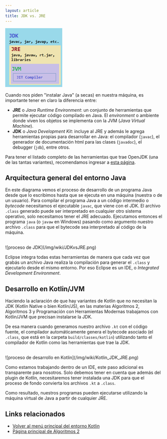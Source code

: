```yaml
---
layout: article
title: JDK vs. JRE
---
```


![jdk set of tools](/img/wiki/JDKandJREandJVM.png)

Cuando nos piden "instalar Java" (a secas) en nuestra máquina, es importante tener en claro la diferencia entre:

- **JRE** o _Java Runtime Environment_: un conjunto de herramientas que permite ejecutar código compilado en Java. El _environment_ o ambiente donde viven los objetos se implementa con la JVM (_Java Virtual Machine_).
- **JDK** o _Java Development Kit_: incluye al JRE y además le agrega herramientas propias para desarrollar en Java: el compilador (`javac`), el generador de documentación html para las clases (`javadoc`), el debugger (`jdb`), entre otros.

Para tener el listado completo de las herramientas que trae OpenJDK (una de las tantas variantes), recomendamos ingresar a [esta página](https://openjdk.java.net/tools/index.html).

## Arquitectura general del entorno Java

En este diagrama vemos el proceso de desarrollo de un programa Java desde que lo escribimos hasta que se ejecuta en una máquina (nuestra o de un usuario). Para compilar el programa Java a un código intermedio o _bytecode_ necesitamos el ejecutable `javac`, que viene con el JDK. El archivo `.class` generado puede ser interpretado en cualquier otro sistema operativo, solo necesitamos tener el JRE adecuado. Ejecutamos entonces el programa `java` (o `javaw` en Windows) pasando como argumento nuestro archivo `.class` para que el bytecode sea interpretado al código de la máquina.

<br/>
![proceso de JDK](/img/wiki/JDKvsJRE.png)
<br/>

Eclipse integra todas estas herramientas de manera que cada vez que grabás un archivo Java realiza la compilación para generar el `.class` y ejecutarlo desde el mismo entorno. Por eso Eclipse es un IDE, o _Integrated Development Environment_.

## Desarrollo en Kotlin/JVM

Haciendo la aclaración de que hay variantes de Kotlin que no necesitan la JDK (Kotlin Native o bien Kotlin/JS), en las materias Algoritmos 2, Algoritmos 3 y Programación con Herramientas Modernas trabajamos con Kotlin/JVM que precisan instalarse la JDK.

De esa manera cuando generamos nuestro archivo `.kt` con el código fuente, el compilador automáticamente genera el bytecode asociado (el `.class`, que está en la carpeta `build/classes/kotlin`) utilizando tanto el compilador de Kotlin como las herramientas que trae la JDK.

<br/>
![proceso de desarrollo en Kotlin](/img/wiki/Kotlin_JDK_JRE.png)
<br/>

Como estamos trabajando dentro de un IDE, este paso adicional es transparente para nosotros. Solo debemos tener en cuenta que además del plugin de Kotlin, necesitaremos tener instalada una JDK para que el proceso de fondo convierta los archivos `.kt` a `.class`.

Como resultado, nuestros programas pueden ejecutarse utilizando la máquina virtual de Java a partir de cualquier JRE.

## Links relacionados

- [Volver al menú principal del entorno Kotlin](kotlin-principal.html)
- [Página principal de Algoritmos 2](algo2-temario.html)
